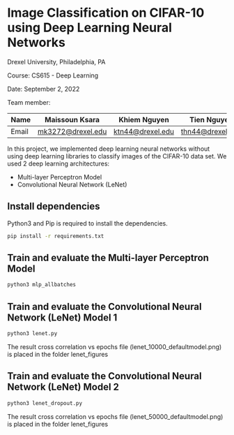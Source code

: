 # Image Classification on CIFAR-10 using Deep Learning Neural Networks

Drexel University, Philadelphia, PA

Course: CS615 - Deep Learning

Date: September 2, 2022

Team member:

| Name | Maissoun Ksara | Khiem Nguyen | Tien Nguyen | Chris Oriente |
| --- | --- | --- | --- | --- |
| Email | mk3272@drexel.edu | ktn44@drexel.edu | thn44@drexel.edu | co449@drexel.edu |

In this project, we implemented deep learning neural networks without using deep learning libraries to classify images of the CIFAR-10 data set. We used 2 deep learning architectures:

- Multi-layer Perceptron Model
- Convolutional Neural Network (LeNet)

## Install dependencies

Python3 and Pip is required to install the dependencies.

```bash
pip install -r requirements.txt
```

## Train and evaluate the Multi-layer Perceptron Model

```bash
python3 mlp_allbatches
```

## Train and evaluate the Convolutional Neural Network (LeNet) Model 1

```bash
python3 lenet.py
```

The result cross correlation vs epochs file (lenet_10000_defaultmodel.png) is placed in the folder lenet_figures

## Train and evaluate the Convolutional Neural Network (LeNet) Model 2

```bash
python3 lenet_dropout.py
```

The result cross correlation vs epochs file (lenet_50000_defaultmodel.png) is placed in the folder lenet_figures